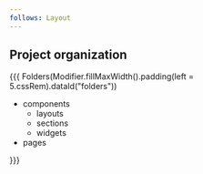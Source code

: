 ```yaml
---
follows: Layout
---
```


## <span data-id="title">Project organization</span>

{{{ Folders(Modifier.fillMaxWidth().padding(left = 5.cssRem).dataId("folders"))

* components
    * layouts
    * sections
    * widgets
* pages

}}}

